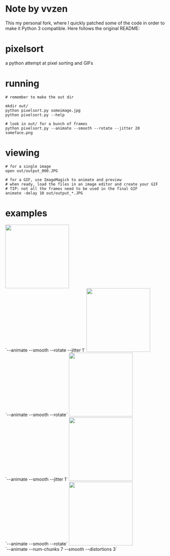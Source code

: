 Note by vvzen
=============

This my personal fork, where I quickly patched some of the code in order to make it Python 3 compatible.
Here follows the original README:


pixelsort
=========

a python attempt at pixel sorting and GIFs


running
=======

    # remember to make the out dir

    mkdir out/
    python pixelsort.py someimage.jpg
    python pixelsort.py --help

    # look in out/ for a bunch of frames
    python pixelsort.py --animate --smooth --rotate --jitter 20 someface.png


viewing
=======


    # for a single image
    open out/output_000.JPG

    # for a GIF, use ImageMagick to animate and preview
    # when ready, load the files in an image editor and create your GIF
    # TIP: not all the frames need to be used in the final GIF
    animate -delay 10 out/output_*.JPG



examples
========

<img src="./images/adayonneptune.gif " width="200" />
<br />
`--animate --smooth --rotate --jitter 1`

<img src="./images/earthrise.gif " width="200" />
<br />
`--animate --smooth --rotate`

<img src="./images/pulsingsun.gif " width="200" />
<br />
`--animate --smooth --jitter 1`

<img src="./images/stolen_planets.gif " width="200" />
<br />
`--animate --smooth --rotate`

<img src="./images/blindingsun.gif " width="200" />
<br />
`--animate --num-chunks 7 --smooth --distortions 3`

